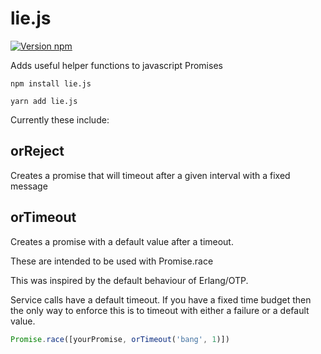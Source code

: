 # lie.js

[![Version npm](https://img.shields.io/npm/v/lie.js.svg?style=flat-square)](https://www.npmjs.com/package/lie.js)

Adds useful helper functions to javascript Promises

```
npm install lie.js

yarn add lie.js
```

Currently these include:

## orReject

 Creates a promise that will timeout after a given interval with a fixed message

## orTimeout 

Creates a promise with a default value after a timeout.

These are intended to be used with Promise.race

This was inspired by the default behaviour of Erlang/OTP.

Service calls have a default timeout. If you have a fixed time budget then the only way to enforce this is to timeout with either a failure or a default value.

```javascript
Promise.race([yourPromise, orTimeout('bang', 1)])
```
